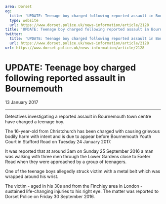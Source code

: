 ```yaml
area: Dorset
og:
  title: 'UPDATE: Teenage boy charged following reported assault in Bournemouth'
  type: website
  url: https://www.dorset.police.uk/news-information/article/2128
title: 'UPDATE: Teenage boy charged following reported assault in Bournemouth |'
twitter:
  title: 'UPDATE: Teenage boy charged following reported assault in Bournemouth'
  url: https://www.dorset.police.uk/news-information/article/2128
url: https://www.dorset.police.uk/news-information/article/2128
```

# UPDATE: Teenage boy charged following reported assault in Bournemouth

13 January 2017

* * *

Detectives investigating a reported assault in Bournemouth town centre have charged a teenage boy.

The 16-year-old from Christchurch has been charged with causing grievous bodily harm with intent and is due to appear before Bournemouth Youth Court in Stafford Road on Tuesday 24 January 2017.

It was reported that at around 3am on Sunday 25 September 2016 a man was walking with three men through the Lower Gardens close to Exeter Road when they were approached by a group of teenagers.

One of the teenage boys allegedly struck victim with a metal belt which was wrapped around his wrist.

The victim - aged in his 30s and from the Finchley area in London - sustained life-changing injuries to his right eye. The matter was reported to Dorset Police on Friday 30 September 2016.
